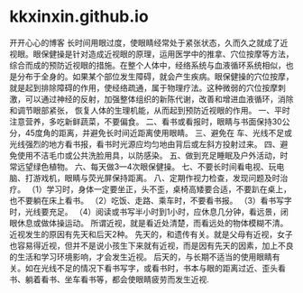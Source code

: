 # kkxinxin.github.io
开开心心的博客
长时间用眼过度，使眼睛经常处于紧张状态，久而久之就成了近视眼。眼保健操是针对造成近视眼的原理，运用医学中的推拿、穴位按摩等方法， 综合而成的预防近视眼的措施。在整个人体中，经络系统与血液循环系统相似，也是分布于全身的。如果某个部位发生障碍，就会产生疾病。眼保健操的穴位按摩，就是起到排除障碍的作用，使经络疏通，属于物理疗法。这种微弱的穴位按摩刺激，可以通过神经的反射，加强整体组织的新陈代谢，改善和增进血液循环，消除和调节眼部紧张， 恢复人体的生理机能，从而起到预防近视眼的作用。
    一、平时注意营养，多吃新鲜蔬菜，不要偏食。
    二、看书或看报时，眼睛与书面保持30公分，45度角的距离，并避免长时间近距离使用眼睛。
    三、避免在 车、光线不足或光线强烈的地方看书报，看书时光源应均匀地由背后或左斜方投射过来。
    四、避免使用不洁毛巾或公共洗脸用具，以防感染。
    五、做到充足睡眠及户外活动，时常远望绿色植物。
    六、每天做3—4次眼保健操。
    七、不要长时间看电视、玩电脑、打游戏机，眼睛与荧光屏保持距离。
    八、定期作视力检查，发现问题及时治疗。 
（1）学习时，身体一定要坐正，头不歪，桌椅高矮要合适，不要趴在桌上，也不要躺在床上看书。 
（2）吃饭、走路、乘车时，不要看书报。 
（3）看书写字时，光线要充足。 
（4）阅读或书写半小时到1小时，应休息几分钟，看远景，闭眼休息或做体操运动。 所谓近视，就是看近处清楚，而看远处的物体模糊不清。近视发生的原因有先天和后天2种。 先天的，和遗传有关。就是父母有近视，女子也容易得近视，但并不是说小孩生下来就有近视，而是因有先天的因素，加上不良的生活和学习环境影响，才会发生近视。 后天的，与长期不适当的使用眼睛有关。如在光线不足的情况下看书写字，或看书时，书本与眼的距离过近、歪头看书、躺着看书、坐车看书等，都会使眼睛疲劳而发生近视.
